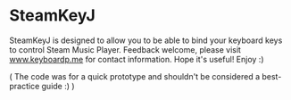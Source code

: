 # SteamKeyJ
SteamKeyJ is designed to allow you to be able to bind your keyboard keys to control Steam Music Player. Feedback welcome, please visit www.keyboardp.me for contact information. Hope it's useful!
Enjoy :)

( The code was for a quick prototype and shouldn't be considered a best-practice guide :) )
